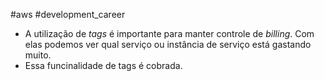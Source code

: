 #aws #development_career
- A utilização de _tags_ é importante para manter controle de _billing_. Com elas podemos ver qual serviço ou instância de serviço está gastando muito.
- Essa funcinalidade de tags é cobrada.